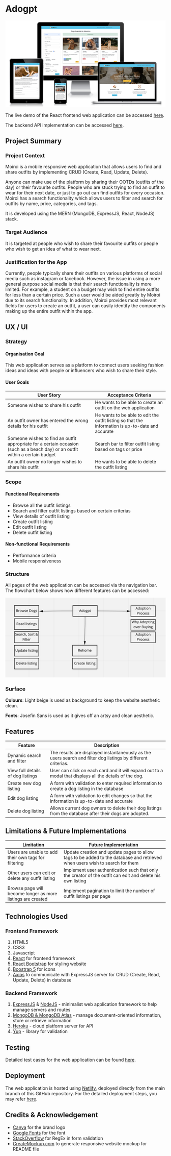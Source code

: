 # Adogpt

![Responsive website](https://github.com/jarednjk/dog-adoption-tgc18-react/blob/main/src/img_readme/responsive_website.png)

The live demo of the React frontend web application can be accessed [here](https://adogpt.netlify.app/).

The backend API implementation can be accessed [here](https://github.com/jarednjk/dog-adoption-tgc18-express).

## Project Summary

### Project Context

Moiroi is a mobile responsive web application that allows users to find and share outfits by implementing CRUD (Create, Read, Update, Delete).

Anyone can make use of the platform by sharing their OOTDs (outfits of the day) or their favourite outfits. People who are stuck trying to find an outfit to wear for their next date, or just to go out can find outfits for every occasion. Moiroi has a search functionality which allows users to filter and search for outfits by name, price, categories, and tags. 

It is developed using the MERN (MongoDB, ExpressJS, React, NodeJS) stack.

### Target Audience

It is targeted at people who wish to share their favourite outfits or people who wish to get an idea of what to wear next. 


### Justification for the App

Currently, people typically share their outfits on various platforms of social media such as instagram or facebook. However, the issue in using a more general purpose social media is that their search functionality is more limited. For example, a student on a budget may wish to find entire outfits for less than a certain price. Such a user would be aided greatly by Moiroi due to its search functionality. In addition, Moiroi provides most relevant fields for users to create an outfit, a user can easily identify the components making up the entire outfit within the app.

## UX / UI

### Strategy

#### Organisation Goal

This web application serves as a platform to connect users seeking fashion ideas and ideas with people or influencers who wish to share their style. 

#### User Goals

| User Story | Acceptance Criteria |
| ----------- | ----------- |
| Someone wishes to share his outfit | He wants to be able to create an outfit on the web application |
| An outfit owner has entered the wrong details for his outfit | He wants to be able to edit the outfit listing so that the information is up-to-date and accurate |
| Someone wishes to find an outfit appropriate for a certain occasion (such as a beach day) or an outfit within a certain budget | Search bar to filter outfit listing based on tags or price |
| An outfit owner no longer wishes to share his outfit | He wants to be able to delete the outfit listing |

### Scope

#### Functional Requirements

- Browse all the outfit listings
- Search and filter outfit listings based on certain criterias
- View details of outfit listing
- Create outfit listing
- Edit outfit listing
- Delete outfit listing

#### Non-functional Requirements

- Performance criteria
- Mobile responsiveness

### Structure

All pages of the web application can be accessed via the navigation bar. The flowchart below shows how different features can be accessed:

![Web app structure](https://github.com/jarednjk/dog-adoption-tgc18-react/blob/main/src/img_readme/app_structure.png)

### Surface

**Colours**: Light beige is used as background to keep the website aesthetic clean.

**Fonts**: Josefin Sans is used as it gives off an artsy and clean aesthetic.

## Features

| Feature | Description |
| ----------- | ----------- |
| Dynamic search and filter | The results are displayed instantaneously as the users search and filter dog listings by different criterias. |
| View full details of dog listings | User can click on each card and it will expand out to a modal that displays all the details of the dog. |
| Create new dog listing | A form with validation to enter required information to create a dog listing in the database |
| Edit dog listing | A form with validation to edit changes so that the information is up-to-date and accurate   |
| Delete dog listing | Allows current dog owners to delete their dog listings from the database after their dogs are adopted. |

## Limitations & Future Implementations

| Limitation | Future Implementation |
| ----------- | ----------- |
| Users are unable to add their own tags for filtering | Update creation and update pages to allow tags to be added to the database and retrieved when users wish to search for them |
| Other users can edit or delete any outfit listing | Implement user authentication such that only the creator of the outfit can edit and delete his own listing |
| Browse page will become longer as more listings are created | Implement pagination to limit the number of outfit listings per page |

## Technologies Used

### Frontend Framework

1. HTML5
2. CSS3
3. Javascript
4. [React](https://reactjs.org/) for frontend framework
5. [React Bootstrap](https://react-bootstrap.github.io/) for styling website
6. [Boostrap 5](https://getbootstrap.com/) for icons
7. [Axios](https://github.com/axios/axios) to communicate with ExpressJS server for CRUD (Create, Read, Update, Delete) in database


### Backend Framework

1. [ExpressJS](https://expressjs.com/) & [NodeJS](https://nodejs.org/en/) - minimalist web application framework to help manage servers and routes
2. [MongoDB & MongoDB Atlas](https://www.mongodb.com/) - manage document-oriented information, store or retrieve information
3. [Heroku](https://id.heroku.com/login) - cloud platform server for API
4. [Yup](https://github.com/jquense/yup) - library for validation

## Testing

Detailed test cases for the web application can be found [here](https://github.com/jarednjk/dog-adoption-tgc18-react/blob/main/src/img_readme/adogpt_test_case.pdf).

## Deployment

The web application is hosted using [Netlify](https://www.netlify.com/), deployed directly from the main branch of this GitHub repository. For the detailed deployment steps, you may refer [here](https://www.netlify.com/blog/2016/09/29/a-step-by-step-guide-deploying-on-netlify/).

## Credits & Acknowledgement

- [Canva](https://www.canva.com/) for the brand logo
- [Google Fonts](https://fonts.google.com/) for the font
- [StackOverflow](https://stackoverflow.com/) for RegEx in form validation
- [CreateMockup.com](https://www.createmockup.com/generate/) to generate responsive website mockup for README file
